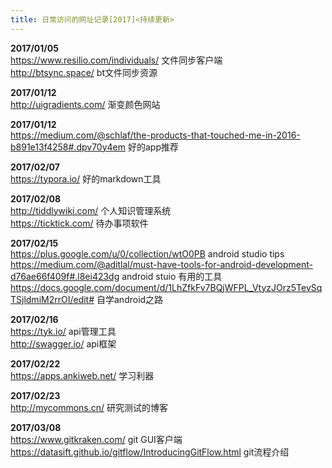 ```yaml
---
title: 日常访问的网址记录[2017]<持续更新>
---
```


**2017/01/05**  
https://www.resilio.com/individuals/ 文件同步客户端  
http://btsync.space/  bt文件同步资源

**2017/01/12**    
http://uigradients.com/ 渐变颜色网站

**2017/01/12**    
https://medium.com/@schlaf/the-products-that-touched-me-in-2016-b891e13f4258#.dpv70y4em   好的app推荐

**2017/02/07**  
https://typora.io/ 好的markdown工具   

**2017/02/08**  
http://tiddlywiki.com/  个人知识管理系统  
https://ticktick.com/  待办事项软件  

**2017/02/15**  
https://plus.google.com/u/0/collection/wtO0PB android studio tips
https://medium.com/@aditlal/must-have-tools-for-android-development-d76ae66f409f#.l8ei423dg  android stuio 有用的工具
https://docs.google.com/document/d/1LhZfkFv7BQjWFPL_VtyzJOrz5TevSqTSjldmiM2rrOI/edit# 自学android之路

**2017/02/16**  
https://tyk.io/  api管理工具  
http://swagger.io/ api框架

**2017/02/22**  
https://apps.ankiweb.net/ 学习利器    

**2017/02/23**  
http://mycommons.cn/  研究测试的博客

**2017/03/08**     
https://www.gitkraken.com/  git GUI客户端  
https://datasift.github.io/gitflow/IntroducingGitFlow.html git流程介绍   